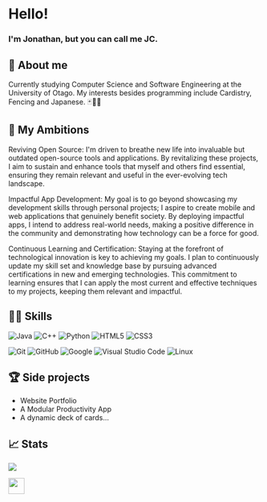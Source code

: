 <!-- Comments
- Markdown cheatsheet
  https://github.com/adam-p/markdown-here/wiki/Markdown-Cheatsheet 

- Bunch of README templates, but don't go too crazy 
  https://github.com/durgeshsamariya/awesome-github-profile-readme-templates/tree/master/templates
-->

# Hello!

### I'm Jonathan, but you can call me JC.

## 🌱 About me
Currently studying Computer Science and Software Engineering at the University of Otago. 
My interests besides programming include Cardistry, Fencing and Japanese. 
🃏🤺🍜

## 🌟 My Ambitions
Reviving Open Source: I'm driven to breathe new life into invaluable but outdated open-source tools and applications. By revitalizing these projects, I aim to sustain and enhance tools that myself and others find essential, ensuring they remain relevant and useful in the ever-evolving tech landscape.

Impactful App Development: My goal is to go beyond showcasing my development skills through personal projects; I aspire to create mobile and web applications that genuinely benefit society. By deploying impactful apps, I intend to address real-world needs, making a positive difference in the community and demonstrating how technology can be a force for good.

Continuous Learning and Certification: Staying at the forefront of technological innovation is key to achieving my goals. I plan to continuously update my skill set and knowledge base by pursuing advanced certifications in new and emerging technologies. This commitment to learning ensures that I can apply the most current and effective techniques to my projects, keeping them relevant and impactful.


## 🧑‍💻 Skills

<!-- You can find a bunch of badges here https://github.com/Ileriayo/markdown-badges#-frameworks-platforms-and-libraries -->
    
   ![Java](https://img.shields.io/badge/java-%23ED8B00.svg?style=for-the-badge&logo=openjdk&logoColor=white)
   ![C++](https://img.shields.io/badge/C++%20-%2300599C.svg?style=for-the-badge&logo=c%2B%2B&logoColor=white)
   ![Python](https://img.shields.io/badge/Python%20-%2314354C.svg?style=for-the-badge&logo=python&logoColor=white) 
    <!--![React](https://img.shields.io/badge/react-%2320232a.svg?style=for-the-badge&logo=react&logoColor=%2361DAFB) -->
   ![HTML5](https://img.shields.io/badge/HTML5%20-%23E34F26.svg?style=for-the-badge&logo=html5&logoColor=white) 
   ![CSS3](https://img.shields.io/badge/CSS%20-%231572B6.svg?style=for-the-badge&logo=css3&logoColor=white) 
  <!--  ![JavaScript](https://img.shields.io/badge/JavaScript%20-%23F7DF1E.svg?style=for-the-badge&logo=javascript&logoColor=black) -->

  <!-- ![AWS](https://img.shields.io/badge/AWS-%23FF9900.svg?style=for-the-badge&logo=amazon-aws&logoColor=white) -->
   ![Git](https://img.shields.io/badge/git-%23F05033.svg?style=for-the-badge&logo=git&logoColor=white)
   ![GitHub](https://img.shields.io/badge/github-%23121011.svg?style=for-the-badge&logo=github&logoColor=white)
   ![Google](https://img.shields.io/badge/google-%234285F4.svg?style=for-the-badge&logo=google&logoColor=white)
   ![Visual Studio Code](https://img.shields.io/badge/Visual%20Studio%20Code-0078d7.svg?style=for-the-badge&logo=visual-studio-code&logoColor=white)
   ![Linux](https://img.shields.io/badge/Linux-FCC624?style=for-the-badge&logo=linux&logoColor=black) 

## 🏆 Side projects
- Website Portfolio
- A Modular Productivity App 
- A dynamic deck of cards...

## 📈 Stats 
<!-- info on this plugin: https://github.com/anuraghazra/github-readme-stats#readme -->
![](https://github-readme-stats.vercel.app/api?username=iiJC&count_private=true&show_icons=true&theme=github_dark&hide=contribs)

<a href = 'https://www.linkedin.com/in/jonathan-chan-309722154'> <img width = '32px' align= 'center' src="https://raw.githubusercontent.com/rahulbanerjee26/githubAboutMeGenerator/main/icons/linked-in-alt.svg"/></a> 
